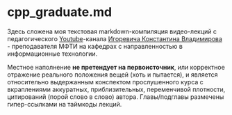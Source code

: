 # cpp_graduate.md

Здесь сложена моя текстовая markdown-компиляция видео-лекций с педагогического [Youtube](https://www.youtube.com/@tilir/featured)-канала 
[Игоревича Константина Владимирова](https://wiki.mipt.tech/index.php/%D0%92%D0%BB%D0%B0%D0%B4%D0%B8%D0%BC%D0%B8%D1%80%D0%BE%D0%B2_%D0%9A%D0%BE%D0%BD%D1%81%D1%82%D0%B0%D0%BD%D1%82%D0%B8%D0%BD_%D0%98%D0%B3%D0%BE%D1%80%D0%B5%D0%B2%D0%B8%D1%87)
\- преподавателя МФТИ на кафедрах с направленностью в информационные технологии.

Местное наполнение **не претендует на первоисточник**, или корректное отражение реального положения вещей (хоть и пытается),
и является относительно выдержанным конспектом прослушенного курса с вкраплениями аккуратных, приблизительных, переменчивой плотности, цитирований (порой слово в слово) автора. Главы/подглавы размечены гипер-ссылками на таймкоды лекций.
